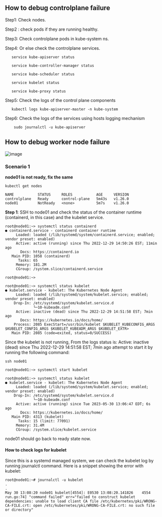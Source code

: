 ## How to debug controlplane failure
Step1: Check nodes.

Step2 : check pods if they are running healthy.

Step3: Check controlplane pods in kube-system ns.

Step4: Or else check the controlplane services. 

       service kube-apiserver status 
	   
	   service kube-controller-manager status 
	   
	   service kube-scheduler status 
	   
	   service kubelet status 
	   
	   service kube-proxy status 
	   
Step5: Check the logs of the control plane components 
       
	   kubectl logs kube-apiserver-master -n kube-system 
	   
Step6: Check the logs of the services using hosts logging mechanism 
       
		sudo journalctl -u kube-apiserver 



## How to debug worker node failure
![image](https://github.com/MeSabya/Kubernetes/assets/33947539/98558998-d72b-46e8-be31-75ffd426efe5)

### Scenario 1

**node01 is not ready, fix the same**

```
kubectl get nodes

NAME           STATUS     ROLES           AGE     VERSION
controlplane   Ready      control-plane   5m43s   v1.26.0
node01         NotReady   <none>          5m7s    v1.26.0
```

**Step 1**: SSH to node01 and check the status of the container runtime (containerd, in this case) and the kubelet service.

```
root@node01:~> systemctl status containerd
● containerd.service - containerd container runtime
     Loaded: loaded (/lib/systemd/system/containerd.service; enabled; vendor preset: enabled)
     Active: active (running) since Thu 2022-12-29 14:50:26 EST; 11min ago
       Docs: https://containerd.io
   Main PID: 1058 (containerd)
      Tasks: 65
     Memory: 181.2M
     CGroup: /system.slice/containerd.service

root@node01:~>

root@node01:~> systemctl status kubelet
● kubelet.service - kubelet: The Kubernetes Node Agent
     Loaded: loaded (/lib/systemd/system/kubelet.service; enabled; vendor preset: enabled)
    Drop-In: /etc/systemd/system/kubelet.service.d
             └─10-kubeadm.conf
     Active: inactive (dead) since Thu 2022-12-29 14:51:58 EST; 7min ago
       Docs: https://kubernetes.io/docs/home/
    Process: 2085 ExecStart=/usr/bin/kubelet $KUBELET_KUBECONFIG_ARGS $KUBELET_CONFIG_ARGS $KUBELET_KUBEADM_ARGS $KUBELET_EXTR>
   Main PID: 2085 (code=exited, status=0/SUCCESS)
```

Since the kubelet is not running, From the logs status is:
Active: inactive (dead) since Thu 2022-12-29 14:51:58 EST; 7min ago
attempt to start it by running the following command:


```
ssh node01

root@node01:~> systemctl start kubelet

root@node01:~> systemctl status kubelet
● kubelet.service - kubelet: The Kubernetes Node Agent
     Loaded: loaded (/lib/systemd/system/kubelet.service; enabled; vendor preset: enabled)
    Drop-In: /etc/systemd/system/kubelet.service.d
             └─10-kubeadm.conf
     Active: active (running) since Tue 2023-05-30 13:06:47 EDT; 6s ago
       Docs: https://kubernetes.io/docs/home/
   Main PID: 4313 (kubelet)
      Tasks: 15 (limit: 77091)
     Memory: 31.4M
     CGroup: /system.slice/kubelet.service
```

node01 should go back to ready state now.

#### How to check logs for kubelet

Since this is a systemd managed system, we can check the kubelet log by running journalctl command. Here is a snippet showing the error with kubelet:

```
root@node01:~# journalctl -u kubelet 
.
.
May 30 13:08:20 node01 kubelet[4554]: E0530 13:08:20.141826    4554 run.go:74] "command failed" err="failed to construct kubelet dependencies: unable to load client CA file /etc/kubernetes/pki/WRONG-CA-FILE.crt: open /etc/kubernetes/pki/WRONG-CA-FILE.crt: no such file or directory"
```





